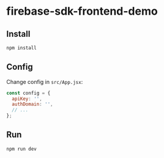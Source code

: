 # firebase-sdk-frontend-demo

## Install

```sh
npm install
```

## Config

Change config in `src/App.jsx`:

```js
const config = {
  apiKey: '',
  authDomain: '',
  // ...
};
```

## Run

```sh
npm run dev
```
